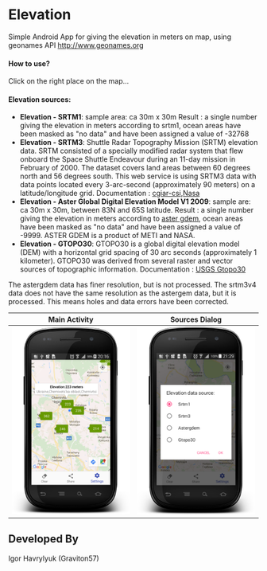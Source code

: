 # Elevation

Simple Android App for giving the elevation in meters on map, using geonames API http://www.geonames.org

#### How to use?
 
Click on the right place on the map...

#### Elevation sources:
* **Elevation - SRTM1**: sample area: ca 30m x 30m Result : a single number giving the elevation in meters according to srtm1, ocean areas have been masked as "no data" and have been assigned a value of -32768 
* **Elevation - SRTM3**: Shuttle Radar Topography Mission (SRTM) elevation data. SRTM consisted of a specially modified radar system that flew onboard the Space Shuttle Endeavour during an 11-day mission in February of 2000. The dataset covers land areas between 60 degrees north and 56 degrees south.
  This web service is using SRTM3 data with data points located every 3-arc-second (approximately 90 meters) on a latitude/longitude grid.
  Documentation : [cgiar-csi](http://www.cgiar-csi.org/data/srtm-90m-digital-elevation-database-v4-1),[Nasa](http://www2.jpl.nasa.gov/srtm/) 
* **Elevation - Aster Global Digital Elevation Model V1 2009**: sample are: ca 30m x 30m, between 83N and 65S latitude. Result : a single number giving the elevation in meters according to [aster gdem](https://asterweb.jpl.nasa.gov/gdem.asp), ocean areas have been masked as "no data" and have been assigned a value of -9999. ASTER GDEM is a product of METI and NASA. 
* **Elevation - GTOPO30**: GTOPO30 is a global digital elevation model (DEM) with a horizontal grid spacing of 30 arc seconds (approximately 1 kilometer). GTOPO30 was derived from several raster and vector sources of topographic information. Documentation : [USGS Gtopo30](https://eros.usgs.gov/#/Find_Data/Products_and_Data_Available/gtopo30_info) 


The astergdem data has finer resolution, but is not processed. The srtm3v4 data does not have the same resolution as the astergem data, but it is processed. This means holes and data errors have been corrected. 

Main Activity|Sources Dialog 
-------------|----------------- 
![alt text](media/main.png "Main Activity ")  | ![alt text](media/settings.png "Settings dialog ") 


Developed By
-------
Igor Havrylyuk (Graviton57)

[1]: https://github.com/graviton57/Elevation.git
[2]: https://github.com/graviton57/Elevation.git
